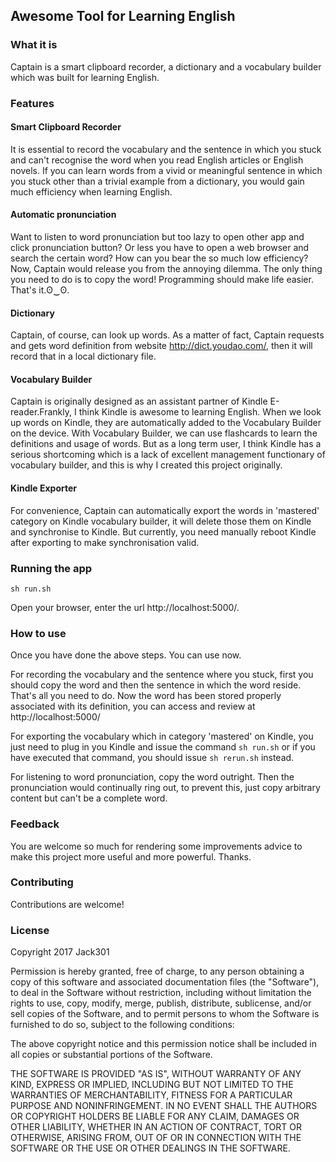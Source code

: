 ## Awesome Tool for Learning English

### What it is

Captain is a smart clipboard recorder, a dictionary and a vocabulary builder which was built for learning English.

### Features

#### Smart Clipboard Recorder

It is essential to record the vocabulary and the sentence in which you stuck and can't recognise the word when you read English articles or English novels. If you can learn words from a vivid or meaningful sentence in which you stuck other than a trivial example from a dictionary, you would gain much efficiency when learning English.

#### Automatic pronunciation

Want to listen to word pronunciation but too lazy to open other app and click pronunciation button? Or less you have to open a web browser and search the certain word? How can you bear the so much low efficiency? Now,  Captain would release you from the annoying dilemma. The only thing you need to do is to copy the word! Programming should make life easier. That's it.ʘ‿ʘ.

#### Dictionary

Captain, of course, can look up words. As a matter of fact, Captain requests and gets word definition from website http://dict.youdao.com/, then it will record that in a local dictionary file.

#### Vocabulary Builder

Captain is originally designed as an assistant partner of Kindle E-reader.Frankly, I think Kindle is awesome to learning English. When we look up words on Kindle, they are automatically added to the Vocabulary Builder on the device. With Vocabulary Builder, we can use flashcards to learn the definitions and usage of words. But as a long term user, I think Kindle has a serious shortcoming which is a lack of excellent management functionary of vocabulary builder, and this is why I created this project originally.

#### Kindle Exporter

For convenience, Captain can automatically export the words in 'mastered' category on Kindle vocabulary builder, it will delete those them on Kindle and synchronise to Kindle. But currently, you need manually reboot Kindle after exporting to make synchronisation valid.

### Running the app

    sh run.sh

Open your browser, enter the url http://localhost:5000/. 

### How to use

Once you have done the above steps. You can use now.

For recording the vocabulary and the sentence where you stuck, first you should copy the word and then the sentence in which the word reside. That's all you need to do. Now the word has been stored properly associated with its definition, you can access and review at http://localhost:5000/

For exporting the vocabulary which in category 'mastered' on Kindle, you just need to plug in you Kindle and issue the command `sh run.sh` or if you have executed that command, you should issue `sh rerun.sh` instead.

For listening to word pronunciation, copy the word outright. Then the pronunciation would continually ring out, to prevent this, just copy arbitrary content but can't be a complete word. 

### Feedback

You are welcome so much for rendering some improvements advice to make this project more useful and more powerful. Thanks.

### Contributing

Contributions are welcome!

### License

Copyright 2017 Jack301

Permission is hereby granted, free of charge, to any person obtaining a copy of this software and associated documentation files (the "Software"), to deal in the Software without restriction, including without limitation the rights to use, copy, modify, merge, publish, distribute, sublicense, and/or sell copies of the Software, and to permit persons to whom the Software is furnished to do so, subject to the following conditions:

The above copyright notice and this permission notice shall be included in all copies or substantial portions of the Software.

THE SOFTWARE IS PROVIDED "AS IS", WITHOUT WARRANTY OF ANY KIND, EXPRESS OR IMPLIED, INCLUDING BUT NOT LIMITED TO THE WARRANTIES OF MERCHANTABILITY, FITNESS FOR A PARTICULAR PURPOSE AND NONINFRINGEMENT. IN NO EVENT SHALL THE AUTHORS OR COPYRIGHT HOLDERS BE LIABLE FOR ANY CLAIM, DAMAGES OR OTHER LIABILITY, WHETHER IN AN ACTION OF CONTRACT, TORT OR OTHERWISE, ARISING FROM, OUT OF OR IN CONNECTION WITH THE SOFTWARE OR THE USE OR OTHER DEALINGS IN THE SOFTWARE.



